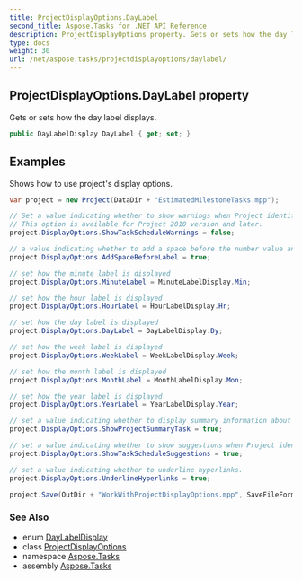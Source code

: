```yaml
---
title: ProjectDisplayOptions.DayLabel
second_title: Aspose.Tasks for .NET API Reference
description: ProjectDisplayOptions property. Gets or sets how the day label displays
type: docs
weight: 30
url: /net/aspose.tasks/projectdisplayoptions/daylabel/
---
```

## ProjectDisplayOptions.DayLabel property

Gets or sets how the day label displays.

```csharp
public DayLabelDisplay DayLabel { get; set; }
```

## Examples

Shows how to use project's display options.

```csharp
var project = new Project(DataDir + "EstimatedMilestoneTasks.mpp");

// Set a value indicating whether to show warnings when Project identifies a possible scheduling conflict with a manually scheduled task.
// This option is available for Project 2010 version and later.
project.DisplayOptions.ShowTaskScheduleWarnings = false;

// a value indicating whether to add a space before the number value and the time abbreviation (1 wk as opposed to 1wk)
project.DisplayOptions.AddSpaceBeforeLabel = true;

// set how the minute label is displayed
project.DisplayOptions.MinuteLabel = MinuteLabelDisplay.Min;

// set how the hour label is displayed
project.DisplayOptions.HourLabel = HourLabelDisplay.Hr;

// set how the day label is displayed
project.DisplayOptions.DayLabel = DayLabelDisplay.Dy;

// set how the week label is displayed
project.DisplayOptions.WeekLabel = WeekLabelDisplay.Week;

// set how the month label is displayed
project.DisplayOptions.MonthLabel = MonthLabelDisplay.Mon;

// set how the year label is displayed
project.DisplayOptions.YearLabel = YearLabelDisplay.Year;

// set a value indicating whether to display summary information about an entire project on a single row with its own summary task bar at the top of the Gantt Chart view.
project.DisplayOptions.ShowProjectSummaryTask = true;

// set a value indicating whether to show suggestions when Project identifies a possible scheduling conflict with a manually scheduled task.
project.DisplayOptions.ShowTaskScheduleSuggestions = true;

// set a value indicating whether to underline hyperlinks.
project.DisplayOptions.UnderlineHyperlinks = true;

project.Save(OutDir + "WorkWithProjectDisplayOptions.mpp", SaveFileFormat.Mpp);
```

### See Also

* enum [DayLabelDisplay](../../daylabeldisplay/)
* class [ProjectDisplayOptions](../)
* namespace [Aspose.Tasks](../../projectdisplayoptions/)
* assembly [Aspose.Tasks](../../../)


